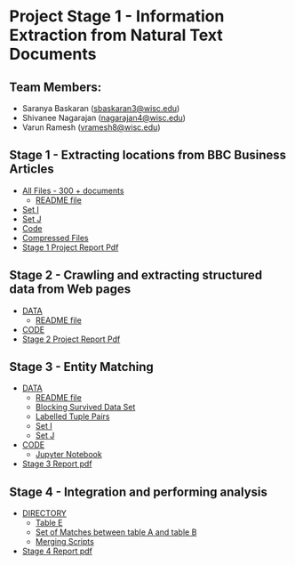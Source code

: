 # Project Stage 1 - Information Extraction from Natural Text Documents

## Team Members: 
* Saranya Baskaran (sbaskaran3@wisc.edu)
* Shivanee Nagarajan (nagarajan4@wisc.edu)
* Varun Ramesh (vramesh8@wisc.edu)

## Stage 1 - Extracting locations from BBC Business Articles

* [All Files - 300 + documents](https://github.com/Saranya-Baskaran/Data-Science/tree/master/Data/AllData)
  * [README file](https://github.com/Saranya-Baskaran/Data-Science/blob/master/ReadMe.md)
* [Set I](https://github.com/Saranya-Baskaran/Data-Science/tree/master/Data/training_data)
* [Set J](https://github.com/Saranya-Baskaran/Data-Science/tree/master/Data/testing_data)
* [Code](https://github.com/Saranya-Baskaran/Data-Science/tree/master/Scripts)
* [Compressed Files](https://github.com/Saranya-Baskaran/Data-Science/blob/master/Compressed_folder.zip)
* [Stage 1 Project Report Pdf](https://github.com/Saranya-Baskaran/Data-Science/blob/master/Report.pdf)


## Stage 2 - Crawling and extracting structured data from Web pages

* [DATA](https://github.com/Saranya-Baskaran/Data-Science/tree/master/Stage2/DATA)
  * [README file](https://github.com/Saranya-Baskaran/Data-Science/blob/master/Stage2/DATA/README.md)
* [CODE](https://github.com/Saranya-Baskaran/Data-Science/tree/master/Stage2/CODE)
* [Stage 2 Project Report Pdf](https://github.com/Saranya-Baskaran/Data-Science/blob/master/Stage2/STAGE2_Report.pdf)

## Stage 3 - Entity Matching
* [DATA](https://github.com/Saranya-Baskaran/Data-Science/tree/master/Stage3/Data)
  * [README file](https://github.com/Saranya-Baskaran/Data-Science/blob/master/ReadMe.md)
  * [Blocking Survived Data Set](https://github.com/Saranya-Baskaran/Data-Science/blob/master/Stage3/Data/BlockingSurvivedDataset.csv)
  * [Labelled Tuple Pairs](https://github.com/Saranya-Baskaran/Data-Science/blob/master/Stage3/Data/Sampleset1.csv)
  * [Set I](https://github.com/Saranya-Baskaran/Data-Science/blob/master/Stage3/Data/Trainset.csv)
  * [Set J](https://github.com/Saranya-Baskaran/Data-Science/blob/master/Stage3/Data/Testset.csv)
* [CODE](https://github.com/Saranya-Baskaran/Data-Science/tree/master/Stage3/Code)
  * [Jupyter Notebook](https://github.com/Saranya-Baskaran/Data-Science/blob/master/Stage3/Code/Entitymatching.ipynb)
* [Stage 3 Report pdf](https://github.com/Saranya-Baskaran/Data-Science/blob/master/Stage3/Code/STAGE3_EM_Report%20.pdf)

## Stage 4 - Integration and performing analysis
* [DIRECTORY](https://github.com/Saranya-Baskaran/Data-Science/tree/master/Stage4)
  * [Table E](https://github.com/Saranya-Baskaran/Data-Science/blob/master/Stage4/Data/movie_table.csv)
  * [Set of Matches between table A and table B](https://github.com/Saranya-Baskaran/Data-Science/blob/master/Stage4/Data/Candidate_Matches.csv)
  * [Merging Scripts](https://github.com/Saranya-Baskaran/Data-Science/tree/master/Stage4/Code)
* [Stage 4 Report pdf](https://github.com/Saranya-Baskaran/Data-Science/blob/master/Stage4/STAGE4_Report.pdf)


 
